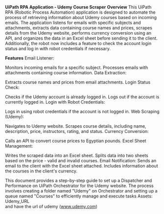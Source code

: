 **UiPath RPA Application - Udemy Course Scraper**
**Overview**
This UiPath RPA (Robotic Process Automation) application is designed to automate the process of retrieving information about Udemy courses based on incoming emails. The application listens for emails with specific subjects and attachments, extracts data containing course names and prices, scrapes details from the Udemy website, performs currency conversion using an API, and organizes the data in an Excel sheet before sending it to the client. Additionally, the robot now includes a feature to check the account login status and log in with robot credentials if necessary.

**Features**
Email Listener:

Monitors incoming emails for a specific subject.
Processes emails with attachments containing course information.
Data Extraction:

Extracts course names and prices from email attachments.
Login Status Check:

Checks if the Udemy account is already logged in.
Logs out if the account is currently logged in.
Login with Robot Credentials:

Logs in using robot credentials if the account is not logged in.
Web Scraping (Udemy):

Navigates to Udemy website.
Scrapes course details, including name, description, price, instructors, rating, and status.
Currency Conversion:

Calls an API to convert course prices to Egyptian pounds.
Excel Sheet Management:

Writes the scraped data into an Excel sheet.
Splits data into two sheets based on the price - valid and invalid courses.
Email Notification:
Sends an email to the client with the Excel sheet attached.
Includes information about the courses in the client's currency.

This document provides a step-by-step guide to set up a Dispatcher and Performance on UiPath Orchestrator for the Udemy website. The process involves creating a folder named "Udemy" on Orchestrator and setting up a queue named "Courses" to efficiently manage and execute tasks
Assets: Udemy_URL	
and have the url of udemy (www.udemy.com)

